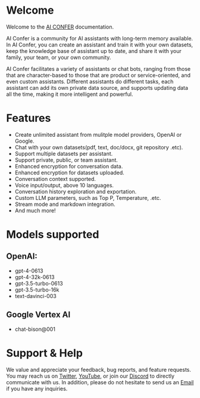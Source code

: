 # Welcome

Welcome to the [AI CONFER](https://aiconfer.com) documentation.

AI Confer is a community for AI assistants with long-term memory available. In AI Confer, you can create an assistant and train it with your own datasets, keep the knowledge base of assistant up to date, and share it with your family, your team, or your own community.

AI Confer facilitates a variety of assistants or chat bots, ranging from those that are character-based to those that are product or service-oriented, and even custom assistants. Different assistants do different tasks, each assistant can add its own private data source, and supports updating data all the time, making it more intelligent and powerful.


# Features

+ Create unlimited assistant from mulitple model providers, OpenAI or Google.
+ Chat with your own datasets(pdf, text, doc/docx, git repository .etc).
+ Support multiple datasets per assistant.
+ Support private, public, or team assistant. 
+ Enhanced encryption for conversation data.
+ Enhanced encryption for datasets uploaded.
+ Conversation context supported.
+ Voice input/output, above 10 languages.
+ Conversation history exploration and exportation.
+ Custom LLM parameters, such as Top P, Temperature, .etc.
+ Stream mode and markdown integration.
+ And much more!


# Models supported

## OpenAI:
+  gpt-4-0613
+  gpt-4-32k-0613
+  gpt-3.5-turbo-0613
+  gpt-3.5-turbo-16k
+  text-davinci-003

## Google Vertex AI
+  chat-bison@001

# Support & Help

We value and appreciate your feedback, bug reports, and feature requests. You may reach us on [Twitter](https://twitter.com/AiConfer), [YouTube](https://www.youtube.com/channel/UCbLGVbs_3V4hkZHVdfk-ZpA), or join our [Discord](https://discord.gg/4JaeYr9Vqk) to directly communicate with us. In addition, please do not hesitate to send us an [Email](mailto:support@aiconfer.com) if you have any inquiries.

